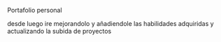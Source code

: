 Portafolio personal

desde luego ire mejorandolo y añadiendole las habilidades adquiridas y actualizando la subida de proyectos
